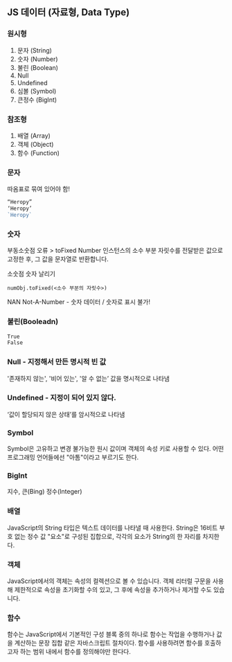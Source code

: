 ## JS 데이터 (자료형, Data Type)

### 원시형

<ol>
  <li> 문자 (String) </li>
  <li> 숫자 (Number) </li>
  <li> 불린 (Boolean) </li>
  <li> Null </li>
  <li> Undefined </li>
  <li> 심볼 (Symbol) </li>
  <li> 큰정수 (BigInt) </li>
</ol>

### 참조형

<ol>
  <li> 배열 (Array) </li>
  <li> 객체 (Object) </li>
  <li> 함수 (Function) </li>
</ol>

### 문자

따옴표로 묶여 있어야 함!

```js
“Heropy”
‘Heropy’
`Heropy`
```

### 숫자

부동소숫점 오류 > toFixed
Number 인스턴스의 소수 부분 자릿수를 전달받은 값으로 고정한 후, 그 값을 문자열로 반환합니다.

소숫점 숫자 날리기
```
numObj.toFixed(<소수 부분의 자릿수>)
```

NAN
Not-A-Number - 숫자 데이터 / 숫자로 표시 불가!

### 불린(Booleadn)

```js
True 
False
```

### Null - 지정해서 만든 명시적 빈 값

'존재하지 않는', '비어 있는', '알 수 없는’ 값을 명시적으로 나타냄

### Undefined - 지정이 되어 있지 않다.

‘값이 할당되지 않은 상태’를 암시적으로 나타냄

### Symbol

Symbol은 고유하고 변경 불가능한 원시 값이며 객체의 속성 키로 사용할 수 있다. 어떤 프로그래밍 언어들에선 "아톰"이라고 부르기도 한다.

### Biglnt

지수, 큰(Bing) 정수(Integer)

### 배열

JavaScript의 String 타입은 텍스트 데이터를 나타낼 때 사용한다. String은 16비트 부호 없는 정수 값 "요소"로 구성된 집합으로, 각각의 요소가 String의 한 자리를 차지한다. 

### 객체

JavaScript에서의 객체는 속성의 컬렉션으로 볼 수 있습니다. 객체 리터럴 구문을 사용해 제한적으로 속성을 초기화할 수의 있고, 그 후에 속성을 추가하거나 제거할 수도 있습니다. 

### 함수

함수는 JavaScript에서 기본적인 구성 블록 중의 하나로 함수는 작업을 수행하거나 값을 계산하는 문장 집합 같은 자바스크립트 절차이다. 함수를 사용하려면 함수를 호출하고자 하는 범위 내에서 함수를 정의해야만 한다다.
